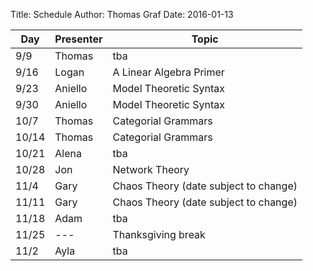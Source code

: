 Title: Schedule
Author: Thomas Graf
Date: 2016-01-13


| Day   | Presenter          | Topic                                                  |
|-------|--------------------|--------------------------------------------------------|
| 9/9   | Thomas             | tba                                                    |
| 9/16  | Logan              | A Linear Algebra Primer                                |
| 9/23  | Aniello            | Model Theoretic Syntax                                 |
| 9/30  | Aniello            | Model Theoretic Syntax                                 |
| 10/7  | Thomas             | Categorial Grammars                                    |
| 10/14 | Thomas             | Categorial Grammars                                    |
| 10/21 | Alena              | tba                                                    |
| 10/28 | Jon                | Network Theory                                         |
| 11/4  | Gary               | Chaos Theory (date subject to change)                  |
| 11/11 | Gary               | Chaos Theory (date subject to change)                  |
| 11/18 | Adam               | tba                                                    |
| 11/25 | ---                | Thanksgiving break                                     |
| 11/2  | Ayla               | tba                                                    |
